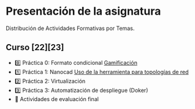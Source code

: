 # Presentación de la asignatura
Distribución de Actividades Formativas por Temas. 

## Curso [22][23]
* 0️⃣ Práctica 0: Formato condicional [Gamificación](https://github.com/calles/GII_TIC/tree/main/Ejercicios/Pr%C3%A1ctica%200)
* 1️⃣ Práctica 1: Nanocad [Uso de la herramienta para topologías de red](https://github.com/calles/GII_TIC/tree/main/Ejercicios/Pr%C3%A1ctica%201)
* 2️⃣ Práctica 2: Virtualización
* 3️⃣ Práctica 3: Automatización de despliegue (Doker)
* 🏁 Actividades de evaluación final


